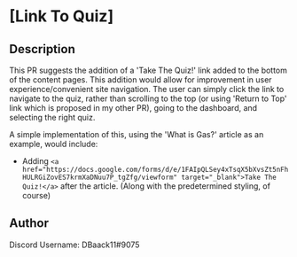 # [Link To Quiz]

## Description

This PR suggests the addition of a 'Take The Quiz!' link added to the bottom of the content pages. This addition would allow for improvement in user experience/convenient site navigation. The user can simply click the link to navigate to the quiz, rather than scrolling to the top (or using 'Return to Top' link which is proposed in my other PR), going to the dashboard, and selecting the right quiz.

A simple implementation of this, using the 'What is Gas?' article as an example, would include:
- Adding ```<a href="https://docs.google.com/forms/d/e/1FAIpQLSey4xTsqX5bXvsZt5nFhHULRGiZovES7krmXaDNuu7P_tgZfg/viewform" target="_blank">Take The Quiz!</a>``` after the article. (Along with the predetermined styling, of course)

## Author

Discord Username: DBaack11#9075
